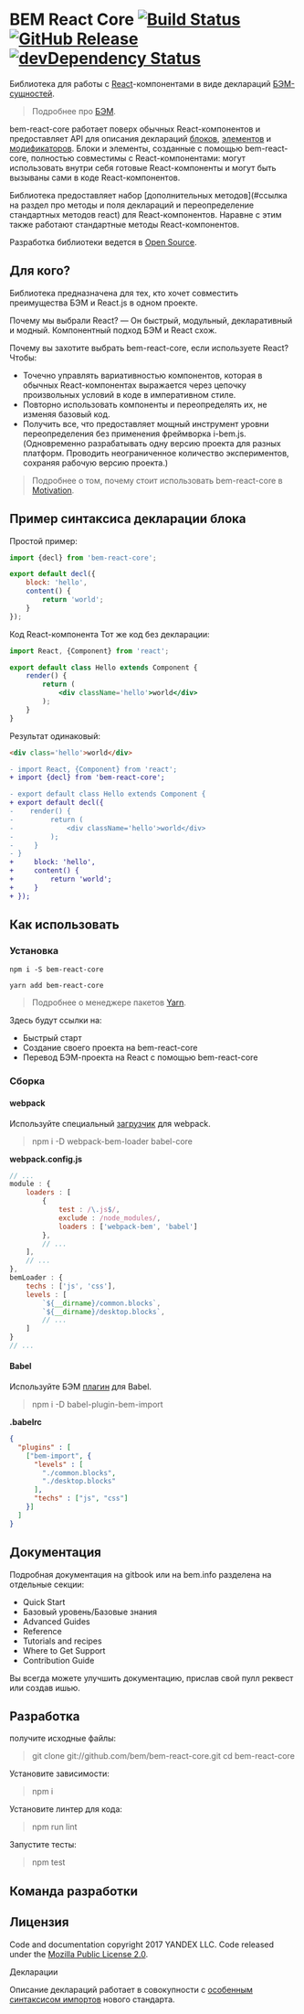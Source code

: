# BEM React Core [![Build Status](https://travis-ci.org/bem/bem-react-core.svg?branch=master)](https://travis-ci.org/bem/bem-react-core) [![GitHub Release](https://img.shields.io/github/release/bem/bem-react-core.svg)](https://github.com/bem/bem-react-core/releases) [![devDependency Status](https://david-dm.org/bem/bem-react-core/dev-status.svg)](https://david-dm.org/bem/bem-react-core#info=devDependencies)

Библиотека для работы с [React](https://reactjs.org/)-компонентами в виде деклараций [БЭМ-сущностей](https://ru.bem.info/methodology/key-concepts/#БЭМ-сущность).

> Подробнее про [БЭМ](https://ru.bem.info/method).

bem-react-core работает поверх обычных React-компонентов и предоставляет API для описания деклараций [блоков](https://ru.bem.info/methodology/key-concepts/#Блок), [элементов](https://ru.bem.info/methodology/key-concepts/#Элемент) и [модификаторов](https://ru.bem.info/methodology/key-concepts/#Модификатор). Блоки и элементы, созданные с помощью bem-react-core, полностью совместимы с React-компонентами: могут использовать внутри себя готовые React-компоненты и могут быть вызываны сами в коде React-компонентов.

Библиотека предоставляет набор [дополнительных методов](#ссылка на раздел про методы и поля деклараций и переопределение стандартных методов react) для React-компонентов. Наравне с этим также работают стандартные методы React-компонентов.

Разработка библиотеки ведется в [Open Source](https://github.com/bem/bem-react-core).

## Для кого?

Библиотека предназначена для тех, кто хочет совместить преимущества БЭМ и React.js в одном проекте.

Почему мы выбрали React? — Он быстрый, модульный, декларативный и модный. Компонентный подход БЭМ и React схож.

Почему вы захотите выбрать bem-react-core, если используете React?
Чтобы:

* Точечно управлять вариативностью компонентов, которая в обычных React-компонентах выражается через цепочку произвольных условий в коде в императивном стиле.
* Повторно использовать компоненты и переопределять их, не изменяя базовый код.
* Получить все, что предоставляет мощный инструмент уровни переопределения без применения фреймворка i-bem.js. (Одновременно разрабатывать одну версию проекта для разных платформ. Проводить неограниченное количество экспериментов, сохраняя рабочую версию проекта.)

> Подробнее о том, почему стоит использовать bem-react-core в [Motivation](/docs/ru/Basics/Introduction/Motivation.md).

## Пример синтаксиса декларации блока

Простой пример:

```jsx
import {decl} from 'bem-react-core';

export default decl({
    block: 'hello',
    content() {
        return 'world';
    }
});
```

Код React-компонента Тот же код без декларации:

```jsx
import React, {Component} from 'react';

export default class Hello extends Component {
    render() {
        return (
            <div className='hello'>world</div>
        );
    }
}
```

Результат одинаковый:

```html
<div class='hello'>world</div>
```

```diff Button.jsx
- import React, {Component} from 'react';
+ import {decl} from 'bem-react-core';

- export default class Hello extends Component {
+ export default decl({
-    render() {
-         return (
-             <div className='hello'>world</div>
-         );
-     }
- }
+     block: 'hello',
+     content() {
+         return 'world';
+     }
+ });
```

## Как использовать

### Установка

```
npm i -S bem-react-core

yarn add bem-react-core
```
> Подробнее о менеджере пакетов [Yarn](https://yarnpkg.com/en/).

Здесь будут ссылки на:
* Быстрый старт
* Создание своего проекта на bem-react-core
* Перевод БЭМ-проекта на React с помощью bem-react-core

### Сборка

#### webpack

Используйте специальный [загрузчик](https://github.com/bem/webpack-bem-loader) для webpack.

> npm i -D webpack-bem-loader babel-core

__webpack.config.js__
``` js
// ...
module : {
    loaders : [
        {
            test : /\.js$/,
            exclude : /node_modules/,
            loaders : ['webpack-bem', 'babel']
        },
        // ...
    ],
    // ...
},
bemLoader : {
    techs : ['js', 'css'],
    levels : [
        `${__dirname}/common.blocks`,
        `${__dirname}/desktop.blocks`,
        // ...
    ]
}
// ...
```

#### Babel

Используйте БЭМ [плагин](https://github.com/bem/babel-plugin-bem-import) для Babel.

> npm i -D babel-plugin-bem-import

__.babelrc__
``` json
{
  "plugins" : [
    ["bem-import", {
      "levels" : [
        "./common.blocks",
        "./desktop.blocks"
      ],
      "techs" : ["js", "css"]
    }]
  ]
}
```

## Документация
Подробная документация на gitbook или на bem.info разделена на отдельные секции:

* Quick Start
* Базовый уровень/Базовые знания
* Advanced Guides
* Reference
* Tutorials and recipes
* Where to Get Support
* Contribution Guide

Вы всегда можете улучшить документацию, прислав свой пулл реквест или создав ишью.

## Разработка

получите исходные файлы:

> git clone git://github.com/bem/bem-react-core.git
> cd bem-react-core

Установите зависимости:

> npm i

Установите линтер для кода:

> npm run lint

Запустите тесты:

> npm test

## Команда разработки


## Лицензия

Code and documentation copyright 2017 YANDEX LLC. Code released under the [Mozilla Public License 2.0](LICENSE.txt).



Декларации

Описание деклараций работает в совокупности с [особенным синтаксисом импортов](https://github.yandex-team.ru/lego/islands/blob/dev/guidelines/bem-react-import.md) нового стандарта.

